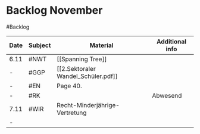 # Backlog November
#Backlog 

| Date | Subject | Material                            | Additional info |
| ---- | ------- | ----------------------------------- | --------------- |
| 6.11 | #NWT    | [[Spanning Tree]]                   |                 |
| -    | #GGP    | [[2.Sektoraler Wandel_Schüler.pdf]] |                 |
| -    | #EN     | Page 40.                            |                 |
| -    | #RK     |                                     | Abwesend        |
| 7.11 | #WIR    | Recht-Minderjährige-Vertretung      |                 |
| -    |         |                                     |                 |
